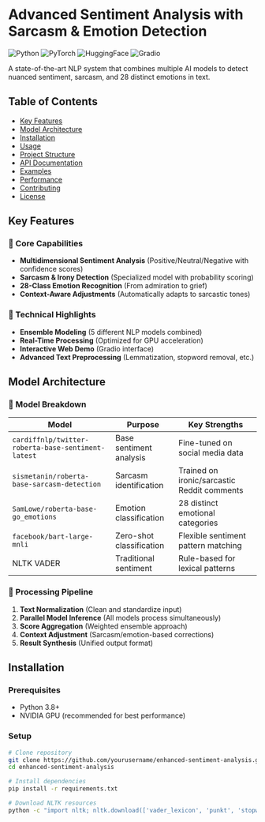 # Advanced Sentiment Analysis with Sarcasm & Emotion Detection

![Python](https://img.shields.io/badge/Python-3.8%2B-blue)
![PyTorch](https://img.shields.io/badge/PyTorch-2.0%2B-orange)
![HuggingFace](https://img.shields.io/badge/HuggingFace-Transformers-yellow)
![Gradio](https://img.shields.io/badge/Interface-Gradio-green)

A state-of-the-art NLP system that combines multiple AI models to detect nuanced sentiment, sarcasm, and 28 distinct emotions in text.

## Table of Contents
- [Key Features](#key-features)
- [Model Architecture](#model-architecture)
- [Installation](#installation)
- [Usage](#usage)
- [Project Structure](#project-structure)
- [API Documentation](#api-documentation)
- [Examples](#examples)
- [Performance](#performance)
- [Contributing](#contributing)
- [License](#license)

## Key Features

### 🎯 Core Capabilities
- **Multidimensional Sentiment Analysis** (Positive/Neutral/Negative with confidence scores)
- **Sarcasm & Irony Detection** (Specialized model with probability scoring)
- **28-Class Emotion Recognition** (From admiration to grief)
- **Context-Aware Adjustments** (Automatically adapts to sarcastic tones)

### 🚀 Technical Highlights
- **Ensemble Modeling** (5 different NLP models combined)
- **Real-Time Processing** (Optimized for GPU acceleration)
- **Interactive Web Demo** (Gradio interface)
- **Advanced Text Preprocessing** (Lemmatization, stopword removal, etc.)

## Model Architecture

### 🤖 Model Breakdown
| Model | Purpose | Key Strengths |
|-------|---------|---------------|
| `cardiffnlp/twitter-roberta-base-sentiment-latest` | Base sentiment analysis | Fine-tuned on social media data |
| `sismetanin/roberta-base-sarcasm-detection` | Sarcasm identification | Trained on ironic/sarcastic Reddit comments |
| `SamLowe/roberta-base-go_emotions` | Emotion classification | 28 distinct emotional categories |
| `facebook/bart-large-mnli` | Zero-shot classification | Flexible sentiment pattern matching |
| NLTK VADER | Traditional sentiment | Rule-based for lexical patterns |

### 🔄 Processing Pipeline
1. **Text Normalization** (Clean and standardize input)
2. **Parallel Model Inference** (All models process simultaneously)
3. **Score Aggregation** (Weighted ensemble approach)
4. **Context Adjustment** (Sarcasm/emotion-based corrections)
5. **Result Synthesis** (Unified output format)

## Installation

### Prerequisites
- Python 3.8+
- NVIDIA GPU (recommended for best performance)

### Setup
```bash
# Clone repository
git clone https://github.com/yourusername/enhanced-sentiment-analysis.git
cd enhanced-sentiment-analysis

# Install dependencies
pip install -r requirements.txt

# Download NLTK resources
python -c "import nltk; nltk.download(['vader_lexicon', 'punkt', 'stopwords', 'wordnet'])"

